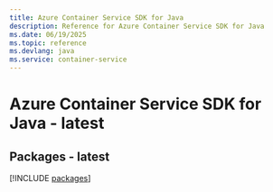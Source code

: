 ```yaml
---
title: Azure Container Service SDK for Java
description: Reference for Azure Container Service SDK for Java
ms.date: 06/19/2025
ms.topic: reference
ms.devlang: java
ms.service: container-service
---
```

# Azure Container Service SDK for Java - latest
## Packages - latest
[!INCLUDE [packages](container-service-index.md)]